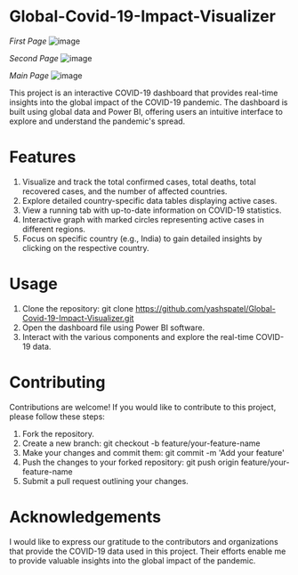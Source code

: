 # Global-Covid-19-Impact-Visualizer

*First Page*
![image](https://github.com/yashspatel/Global-Covid-19-Impact-Visualizer/assets/52578075/e70770bf-95d7-4933-add4-08c9da61e41a)

*Second Page*
![image](https://github.com/yashspatel/Global-Covid-19-Impact-Visualizer/assets/52578075/1f064c8a-7540-48c6-aa7a-085849b7a17d)

*Main Page*
![image](https://github.com/yashspatel/Global-Covid-19-Impact-Visualizer/assets/52578075/77fdc62a-de39-416c-b399-acf3a042a761)

This project is an interactive COVID-19 dashboard that provides real-time insights into the global impact of the COVID-19 pandemic. The dashboard is built using global data and Power BI, offering users an intuitive interface to explore and understand the pandemic's spread.

# Features
1. Visualize and track the total confirmed cases, total deaths, total recovered cases, and the number of affected countries.
2. Explore detailed country-specific data tables displaying active cases.
3. View a running tab with up-to-date information on COVID-19 statistics.
4. Interactive graph with marked circles representing active cases in different regions.
5. Focus on specific country (e.g., India) to gain detailed insights by clicking on the respective country.

# Usage
1. Clone the repository: git clone https://github.com/yashspatel/Global-Covid-19-Impact-Visualizer.git
2. Open the dashboard file using Power BI software.
3. Interact with the various components and explore the real-time COVID-19 data.

# Contributing
Contributions are welcome! If you would like to contribute to this project, please follow these steps:

1. Fork the repository.
2. Create a new branch: git checkout -b feature/your-feature-name
3. Make your changes and commit them: git commit -m 'Add your feature'
4. Push the changes to your forked repository: git push origin feature/your-feature-name
5. Submit a pull request outlining your changes.

# Acknowledgements
I would like to express our gratitude to the contributors and organizations that provide the COVID-19 data used in this project. Their efforts enable me to provide valuable insights into the global impact of the pandemic.
